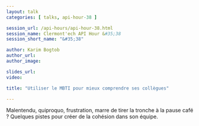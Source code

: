 ```yaml
---
layout: talk
categories: [ talks, api-hour-38 ]

session_url: /api-hours/api-hour-38.html
session_name: Clermont'ech API Hour &#35;38
session_short_name: "&#35;38"

author: Karim Bogtob
author_url: 
author_image: 

slides_url:
video:

title: "Utiliser le MBTI pour mieux comprendre ses collègues"

---
```


Malentendu, quiproquo, frustration, marre de tirer la tronche à la pause café ? Quelques pistes pour créer de la cohésion dans son équipe.

